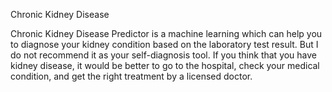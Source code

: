 Chronic Kidney Disease

Chronic Kidney Disease Predictor is a machine learning which can help you to diagnose your kidney condition based on the laboratory test result. But I do not recommend it as your self-diagnosis tool. If you think that you have kidney disease, it would be better to go to the hospital, check your medical condition, and get the right treatment by a licensed doctor.
